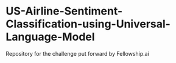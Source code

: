 # US-Airline-Sentiment-Classification-using-Universal-Language-Model
Repository for the challenge put forward by Fellowship.ai 
